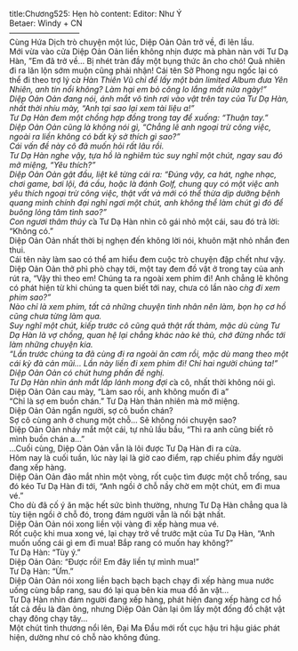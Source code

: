 title:Chương525: Hẹn hò
content:
Editor: Như Ý<br>Betaer: Windy + CN<br>—————————<br>Cùng Hứa Dịch trò chuyện một lúc, Diệp Oản Oản trở về, đi lên lầu.<br>Mới vừa vào cửa Diệp Oản Oản liền không nhịn được mà phàn nàn với Tư Dạ Hàn, ”Em đã trở về… Bị nhét tràn đầy một bụng thức ăn cho chó! Quả nhiên đi ra lăn lộn sớm muộn cũng phải nhận! Cái tên Sở Phong ngu ngốc lại có thể đi theo trợ lý c*̉a Hàn Thiên Vũ chỉ để lấy một bản limited Album đưa Yên Nhiên, anh tin nổi không? Làm hại em bỏ công lo lắng mất nửa ngày!”<br>Diệp Oản Oản đang nói, ánh mắt vô tình rơi vào vật trên tay của Tư Dạ Hàn, nhất thời nhíu mày, “Anh tại sao lại xem tài liệu a!”<br>Tư Dạ Hàn đem một chồng hợp đồng trong tay để xuống: “Thuận tay.”<br>Diệp Oản Oản cũng là không nói gì, “Chẳng lẽ anh ngoại trừ công việc, ngoài ra liền không có bất kỳ sở thích gì sao?”<br>Cái vấn đề này cô đã muốn hỏi rất lâu rồi.<br>Tư Dạ Hàn nghe vậy, tựa hồ là nghiêm túc suy nghĩ một chút, ngay sau đó mở miệng, “Yêu thích?”<br>Diệp Oản Oản gật đầu, liệt kê từng cái ra: “Đúng vậy, ca hát, nghe nhạc, chơi game, bơi lội, đá cầu, hoặc là đánh Golf, chung quy có một việc anh yêu thích ngoại trừ công việc, thật vất vả mới có thể thừa dịp dưỡng bệnh quang minh chính đại nghỉ ngơi một chút, anh không thể làm chút gì đó để buông lỏng tâm tình sao?”<br>Con ngươi thâm thúy c*̉a Tư Dạ Hàn nhìn cô gái nhỏ một cái, sau đó trả lời: “Không có.”<br>Diệp Oản Oản nhất thời bị nghẹn đến không lời nói, khuôn mặt nhỏ nhắn đen thui.<br>Cái tên này làm sao có thể am hiểu đem cuộc trò chuyện đập chết như vậy.<br>Diệp Oản Oản thở phì phò chạy tới, một tay đem đồ vật ở trong tay của anh rút ra, “Vậy thì theo em! Chúng ta ra ngoài xem phim đi! Anh chẳng lẽ không có phát hiện từ khi chúng ta quen biết tới nay, chưa có lần nào c*̀ng đi xem phim sao?”<br>Nào chỉ là xem phim, tất cả những chuyện tình nhân nên làm, bọn họ cơ hồ cũng chưa từng làm qua.<br>Suy nghĩ một chút, kiếp trước cô cũng quả thật rất thảm, mặc dù cùng Tư Dạ Hàn là vợ chồng, quan hệ lại chẳng khác nào kẻ thù, chớ đừng nhắc tới làm những chuyện kia.<br>“Lần trước chúng ta đã cùng đi ra ngoài ăn cơm rồi, mặc dù mang theo một cái kỳ đà cản mũi… Lần này liền đi xem phim đi! Chỉ hai người chúng ta!” Diệp Oản Oản có chút hưng phấn đề nghị.<br>Tư Dạ Hàn nhìn ánh mắt lấp lánh mong đợi c*̉a cô, nhất thời không nói gì.<br>Diệp Oản Oản cau mày, “Làm sao rồi, anh không muốn đi a”<br>“Chỉ là sợ em buồn chán.” Tư Dạ Hàn thản nhiên mà mở miệng.<br>Diệp Oản Oản ngẩn người, sợ cô buồn chán?<br>Sợ cô cùng anh ở chung một chỗ… Sẽ không nói chuyện sao?<br>Diệp Oản Oản nháy mắt một cái, tự nhủ lầu bầu, “Thì ra anh cũng biết rõ mình buồn chán a…”<br>…Cuối cùng, Diệp Oản Oản vẫn là lôi được Tư Dạ Hàn đi ra cửa.<br>Hôm nay là cuối tuần, lúc này lại là giờ cao điểm, rạp chiếu phim đầy người đang xếp hàng.<br>Diệp Oản Oản đảo mắt nhìn một vòng, rốt cuộc tìm được một chỗ trống, sau đó kéo Tư Dạ Hàn đi tới, “Anh ngồi ở chỗ nầy chờ em một chút, em đi mua vé.”<br>Cho dù đã cố ý ăn mặc hết sức bình thường, nhưng Tư Dạ Hàn chẳng qua là tùy tiện ngồi ở chỗ đó, trong đám người vẫn là nổi bật nhất.<br>Diệp Oản Oản nói xong liền vội vàng đi xếp hàng mua vé.<br>Rốt cuộc khi mua xong vé, lại chạy trở về trước mặt của Tư Dạ Hàn, “Anh muốn uống cái gì em đi mua! Bắp rang có muốn hay không?”<br>Tư Dạ Hàn: “Tùy ý.”<br>Diệp Oản Oản: “Được rồi! Em đây liền tự mình mua!”<br>Tư Dạ Hàn: “Ừm.”<br>Diệp Oản Oản nói xong liền bạch bạch bạch chạy đi xếp hàng mua nước uống cùng bắp rang, sau đó lại qua bên kia mua đồ ăn vặt…<br>Tư Dạ Hàn nhìn đám người đang xếp hàng, phát hiện đang xếp hàng cơ hồ tất cả đều là đàn ông, nhưng Diệp Oản Oản lại ôm lấy một đống đồ chật vật chạy đông chạy tây…<br>Một chút tình thương nổi lên, Đại Ma Đầu mới rốt cục hậu tri hậu giác phát hiện, dường như có chỗ nào không đúng.